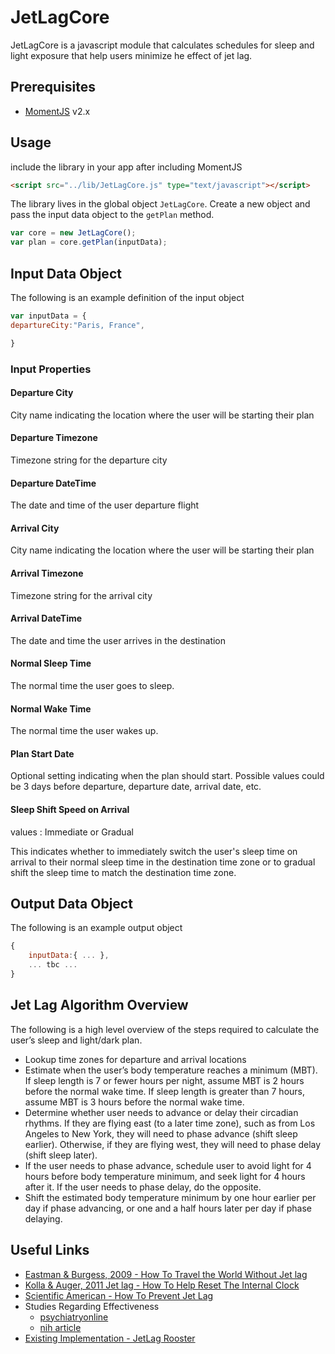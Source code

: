 # JetLagCore
JetLagCore is a javascript module that calculates schedules for sleep and light exposure that help users minimize he effect of jet lag.

## Prerequisites
- [MomentJS](http://momentjs.com/) v2.x

## Usage
include the library in your app after including MomentJS
```html
<script src="../lib/JetLagCore.js" type="text/javascript"></script>
```

The library lives in the global object `JetLagCore`. Create a new object and pass the input data object to the `getPlan` method.
```javascript
var core = new JetLagCore();
var plan = core.getPlan(inputData);
```

## Input Data Object
The following is an example definition of the input object
```javascript
var inputData = {
departureCity:"Paris, France",

}

```

### Input Properties
#### Departure City
City name indicating the location where the user will be starting their plan
#### Departure Timezone
Timezone string for the departure city
#### Departure DateTime
The date and time of the user departure flight
#### Arrival City
City name indicating the location where the user will be starting their plan
#### Arrival Timezone
Timezone string for the arrival city
#### Arrival DateTime
The date and time the user arrives in the destination
#### Normal Sleep Time
The normal time the user goes to sleep.
#### Normal Wake Time
The normal time the user wakes up.
#### Plan Start Date
Optional setting indicating when the plan should start.
Possible values could be 3 days before departure, departure date, arrival date, etc.
#### Sleep Shift Speed on Arrival
values : Immediate or Gradual

This indicates whether to immediately switch the user's sleep time on arrival to their normal sleep time in the destination time zone or to gradual shift the sleep time to match the destination time zone.


## Output Data Object
The following is an example output object
```javascript
{
    inputData:{ ... },
    ... tbc ...
}
```

## Jet Lag Algorithm Overview
The following is a high level overview of the steps required to calculate the user’s sleep and light/dark plan.
- Lookup time zones for departure and arrival locations
- Estimate when the user’s body temperature reaches a minimum (MBT). If sleep length is 7 or fewer hours per night, assume MBT is 2 hours before the normal wake time. If sleep length is greater than 7 hours, assume MBT is 3 hours before the normal wake time.
- Determine whether user needs to advance or delay their circadian rhythms. If they are flying east (to a later time zone), such as from Los Angeles to New York, they will need to phase advance (shift sleep earlier). Otherwise, if they are flying west, they will need to phase delay (shift sleep later).
- If the user needs to phase advance, schedule user to avoid light for 4 hours before body temperature minimum, and seek light for 4 hours after it. If the user needs to phase delay, do the opposite.
- Shift the estimated body temperature minimum by one hour earlier per day if phase advancing, or one and a half hours later per day if phase delaying.


## Useful Links
- [Eastman & Burgess, 2009 - How To Travel the World Without Jet lag](http://www.ncbi.nlm.nih.gov/pmc/articles/PMC2829880/)
- [Kolla & Auger, 2011 Jet lag - How To Help Reset The Internal Clock](http://www.ccjm.org/index.php?id=107937&tx_ttnews[tt_news]=364961&cHash=1457c781324647cd163d86de6d24bb4b)
- [Scientific American - How To Prevent Jet Lag](http://www.scientificamerican.com/article/how-to-prevent-jet-lag/)
- Studies Regarding Effectiveness
  - [psychiatryonline](http://ps.psychiatryonline.org/doi/pdf/10.1176/appi.ps.54.3.394)
  - [nih article](http://www.ncbi.nlm.nih.gov/pmc/articles/PMC1262683/)
- [Existing Implementation - JetLag Rooster](http://www.jetlagrooster.com/)
